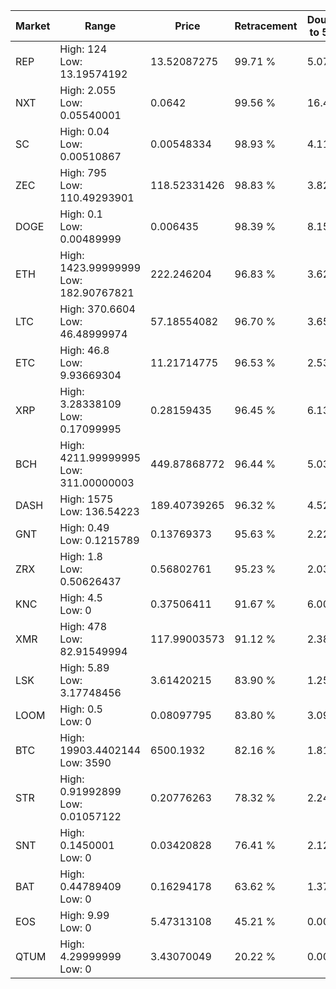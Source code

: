| Market | Range | Price| Retracement | Doubles to 50% |
| --- | --- | --- | --- | --- |
| REP | High: 124<br />Low: 13.19574192 | 13.52087275 | 99.71 % | 5.07 |
| NXT | High: 2.055<br />Low: 0.05540001 | 0.0642 | 99.56 % | 16.44 |
| SC | High: 0.04<br />Low: 0.00510867 | 0.00548334 | 98.93 % | 4.11 |
| ZEC | High: 795<br />Low: 110.49293901 | 118.52331426 | 98.83 % | 3.82 |
| DOGE | High: 0.1<br />Low: 0.00489999 | 0.006435 | 98.39 % | 8.15 |
| ETH | High: 1423.99999999<br />Low: 182.90767821 | 222.246204 | 96.83 % | 3.62 |
| LTC | High: 370.6604<br />Low: 46.48999974 | 57.18554082 | 96.70 % | 3.65 |
| ETC | High: 46.8<br />Low: 9.93669304 | 11.21714775 | 96.53 % | 2.53 |
| XRP | High: 3.28338109<br />Low: 0.17099995 | 0.28159435 | 96.45 % | 6.13 |
| BCH | High: 4211.99999995<br />Low: 311.00000003 | 449.87868772 | 96.44 % | 5.03 |
| DASH | High: 1575<br />Low: 136.54223 | 189.40739265 | 96.32 % | 4.52 |
| GNT | High: 0.49<br />Low: 0.1215789 | 0.13769373 | 95.63 % | 2.22 |
| ZRX | High: 1.8<br />Low: 0.50626437 | 0.56802761 | 95.23 % | 2.03 |
| KNC | High: 4.5<br />Low: 0 | 0.37506411 | 91.67 % | 6.00 |
| XMR | High: 478<br />Low: 82.91549994 | 117.99003573 | 91.12 % | 2.38 |
| LSK | High: 5.89<br />Low: 3.17748456 | 3.61420215 | 83.90 % | 1.25 |
| LOOM | High: 0.5<br />Low: 0 | 0.08097795 | 83.80 % | 3.09 |
| BTC | High: 19903.4402144<br />Low: 3590 | 6500.1932 | 82.16 % | 1.81 |
| STR | High: 0.91992899<br />Low: 0.01057122 | 0.20776263 | 78.32 % | 2.24 |
| SNT | High: 0.1450001<br />Low: 0 | 0.03420828 | 76.41 % | 2.12 |
| BAT | High: 0.44789409<br />Low: 0 | 0.16294178 | 63.62 % | 1.37 |
| EOS | High: 9.99<br />Low: 0 | 5.47313108 | 45.21 % | 0.00 |
| QTUM | High: 4.29999999<br />Low: 0 | 3.43070049 | 20.22 % | 0.00 |
